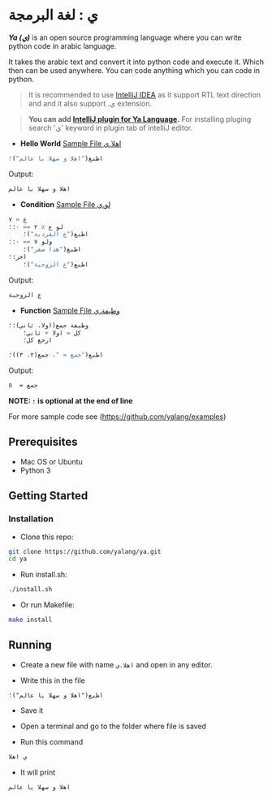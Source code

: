 ---
---

# ي : لغة البرمجة


**_Ya (ي)_** is an open source programming language where you can write python code in arabic language.

It takes the arabic text and convert it into python code and execute it. 
Which then can be used anywhere. You can code anything which you can code in python.

> It is recommended to use [IntelliJ IDEA](https://www.jetbrains.com/idea/) as it support RTL text direction and and it also support .ي extension. 

> **You can add [IntelliJ plugin for Ya Language](https://plugins.jetbrains.com/plugin/11321-ya---language).**
For installing pluging search 'ي' keyword in plugin tab of intelliJ editor.

- **Hello World** [Sample File اهلا.ي](https://github.com/yalang/examples/blob/master/اهلا.ي)
```python
اطبع("اهلا و سهلا يا عالم")؛
```
Output:
```bash
اهلا و سهلا يا عالم
```

- **Condition** [Sample File لو.ي](https://github.com/yalang/examples/blob/master/لو.ي)
```python
ع = ٧
لو ع ٪ ٢ == ٠:؛
    اطبع("ع الفردية")؛
ولو ٧ == ٠:؛
    اطبع("هذا صفر")؛
اخر:؛
    اطبع("ع الزوجية")؛
```
Output:
```bash
ع الزوجية
```

- **Function** [Sample File وظيفة.ي](https://github.com/yalang/examples/blob/master/وظيفة.ي)

```python
وظيفة جمع(اولا، ثاني):؛
    كل = اولا + ثاني؛
    ارجع كل؛

اطبع("جمع = "، جمع(٢، ٣))؛
```
Output:
```bash
جمع =  ٥
```

**NOTE: `؛` is optional at the end of line**



For more sample code see (https://github.com/yalang/examples)


## Prerequisites
- Mac OS or Ubuntu
- Python 3


## Getting Started
### Installation
- Clone this repo:
```bash
git clone https://github.com/yalang/ya.git
cd ya
```
- Run install.sh:
```bash
./install.sh
```

- Or run Makefile:
```bash
make install
```

## Running

- Create a new file with name `اهلا.ي` and open in any editor.

- Write this in the file

```vim
اطبع("اهلا و سهلا يا عالم")؛
```

- Save it

- Open a terminal and go to the folder where file is saved

- Run this command

```bash
ي اهلا
```

- It will print 

```bash
اهلا و سهلا يا عالم
```
